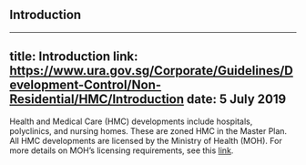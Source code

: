 
## Introduction
---
title: Introduction
link: https://www.ura.gov.sg/Corporate/Guidelines/Development-Control/Non-Residential/HMC/Introduction
date: 5 July 2019
---

Health and Medical Care (HMC) developments include hospitals, polyclinics, and nursing homes. These are zoned HMC in the Master Plan. All HMC developments are licensed by the Ministry of Health (MOH). For more details on MOH’s licensing requirements, see this [link](https://elis.moh.gov.sg/elis/).
